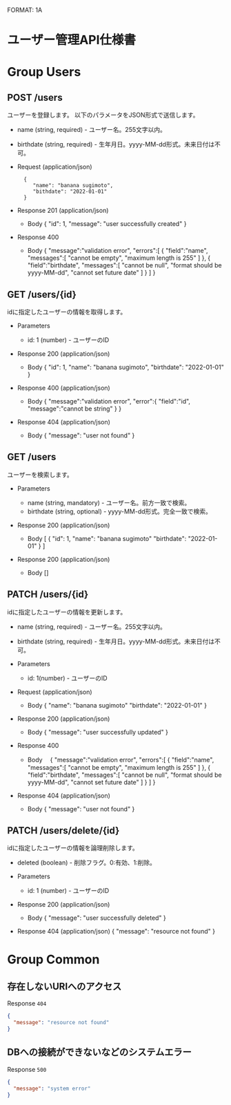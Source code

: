 FORMAT: 1A
# ユーザー管理API仕様書

# Group Users

## POST /users
ユーザーを登録します。
以下のパラメータをJSON形式で送信します。

+ name (string, required) - ユーザー名。255文字以内。
+ birthdate (string, required) - 生年月日。yyyy-MM-dd形式。未来日付は不可。

+ Request (application/json)

        {
           "name": "banana sugimoto",
           "bithdate": "2022-01-01"
        }

+ Response 201 (application/json)
  + Body
        {
           "id": 1,
           "message": "user successfully created"
        }

+ Response 400
  + Body
        {
           "message":"validation error",
           "errors":[
              {
                 "field":"name",
                 "messages":[
                   "cannot be empty",
                   "maximum length is 255"
                 ]
              },
              {
                 "field":"birthdate",
                 "messages":[
                   "cannot be null",
                   "format should be yyyy-MM-dd",
                   "cannot set future date"
                 ]
              }
           ]
        }

## GET /users/{id}
idに指定したユーザーの情報を取得します。

+ Parameters
  + id: 1 (number) - ユーザーのID

+ Response 200 (application/json)
  + Body
        {
           "id": 1,
           "name": "banana sugimoto",
           "birthdate": "2022-01-01"
        } 

+ Response 400 (application/json)
  + Body
        {
            "message":"validation error",
            "error":{
                "field":"id",
                "message":"cannot be string"
            }
        }

+ Response 404 (application/json)
  + Body
        {
            "message": "user not found"
        }

## GET /users
ユーザーを検索します。

+ Parameters
  + name (string, mandatory) - ユーザー名。前方一致で検索。
  + birthdate (string, optional) - yyyy-MM-dd形式。完全一致で検索。

+ Response 200 (application/json)
  + Body
        [
            {
                "id": 1,
                "name": "banana sugimoto"
                "birthdate": "2022-01-01"
            }
        ]

+ Response 200 (application/json)
  + Body
        []

## PATCH /users/{id}
idに指定したユーザーの情報を更新します。

+ name (string, required) - ユーザー名。255文字以内。
+ birthdate (string, required) - 生年月日。yyyy-MM-dd形式。未来日付は不可。

+ Parameters
  + id: 1(number) - ユーザーのID

+ Request (application/json)
  + Body
        {
            "name": "banana sugimoto"
            "birthdate": "2022-01-01"
        }

+ Response 200 (application/json)
  + Body
        {
            "message": "user successfully updated"
        }

+ Response 400
    + Body
      　{
            "message":"validation error",
            "errors":[
                {
                    "field":"name",
                    "messages":[
                        "cannot be empty",
                        "maximum length is 255"
                    ]
                },
                {
                    "field":"birthdate",
                    "messages":[
                        "cannot be null",
                        "format should be yyyy-MM-dd",
                        "cannot set future date"
                    ]
                }
            ]
        }

+ Response 404 (application/json)
  + Body
        {
            "message": "user not found"
        }

## PATCH /users/delete/{id}
idに指定したユーザーの情報を論理削除します。

+ deleted (boolean) - 削除フラグ。0:有効、1:削除。

+ Parameters
  + id: 1 (number) - ユーザーのID

+ Response 200 (application/json)
  + Body
        {
            "message": "user successfully deleted"
        }

+ Response 404 (application/json)
        {
            "message": "resource not found"
        }

# Group Common

## 存在しないURIへのアクセス

Response `404`
```json
{
  "message": "resource not found"
}
```

## DBへの接続ができないなどのシステムエラー

Response `500`
```json
{
  "message": "system error"
}
```
